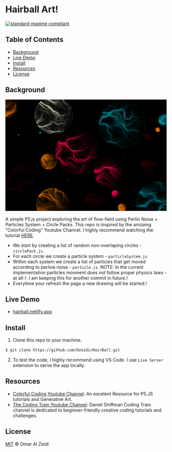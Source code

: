 # Hairball Art!

[![standard-readme compliant](https://img.shields.io/badge/readme%20style-standard-brightgreen.svg?style=flat-square)](https://github.com/RichardLitt/standard-readme)



## Table of Contents

- [Background](#background)
- [Live Demo](#live-demo)
- [Install](#install)
- [Resources](#Resources)
- [License](#license)

## Background
![Sample Art](imgs/Sample1%20(Medium).png)

A simple P5.js project exploring the art of flow-field using Perlin Noise + Particles System + Circle Packs. This repo is inspired by the amzaing "Colorful Coding" Youtube Channel. I highly recommend watching the tutorial [HERE](https://www.youtube.com/watch?v=1-QXuR-XX_s).
- We start by creating a list of random non-overlaping circles - `circlePack.js`.
- For each circle we create a particle system - `particleSystem.js`
- Within each system we create a list of particles that get moved according to perline noise - `particle.js`. NOTE: In the current implementation particles movment does not follow proper physics laws -at all-!. I am keeping this for another commit in future.!
- Everytime your refresh the page a new drawing will be started.!

## Live Demo
- [hairball.netlify.app](hairball.netlify.app)

## Install
1. Clone this repo to your machine.

```sh
$ git clone https://github.com/Ozeidi/HairBall.git
```
2. To test the code, I highly recommend using VS Code. I use `Live Server` extension to serve the app locally.



##  Resources
- [Colorful Coding Youtube Channel](https://www.youtube.com/channel/UCWOTJIT48V9vxKoqdQBTHnw):
An excelent Resource for P5.JS tutorials and Generative Art.
- [The Coding Train Youtube Channel](https://www.youtube.com/c/TheCodingTrain/featured): Daniel Shiffman Coding Train channel is dedicated to beginner-friendly creative coding tutorials and challenges. 
## License

[MIT](LICENSE) © Omar Al Zeidi
